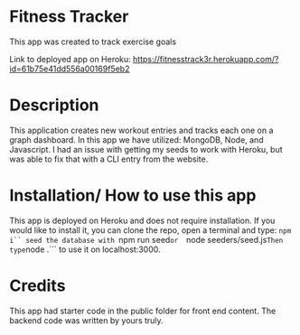 # Fitness Tracker
This app was created to track exercise goals

Link to deployed app on Heroku: https://fitnesstrack3r.herokuapp.com/?id=61b75e41dd556a00169f5eb2

# Description
This application creates new workout entries and tracks each one on a graph dashboard.
In this app we have utilized: MongoDB, Node, and Javascript.
I had an issue with getting my seeds to work with Heroku, but was able to fix that with a CLI entry from the website. 

# Installation/ How to use this app
This app is deployed on Heroku and does not require installation. 
If you would like to install it, you can clone the repo, open a terminal and type: ```npm i``
seed the database with ```npm run seed``` or   ```node seeders/seed.js``` Then type ```node .``` to use it on localhost:3000.

# Credits

This app had starter code in the public folder for front end content. The backend code was written by yours truly.